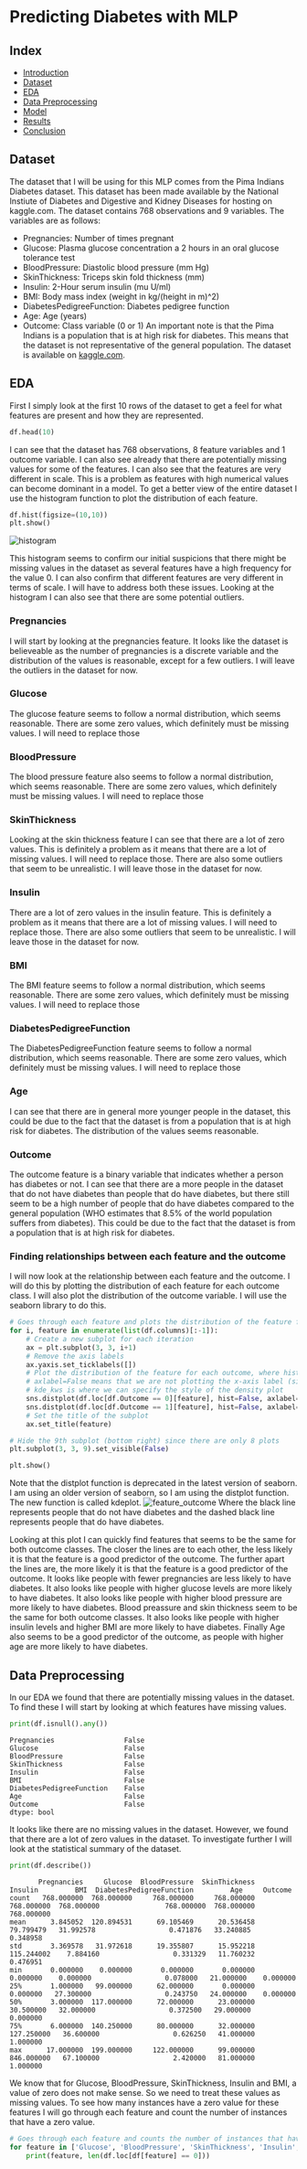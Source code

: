 # Predicting Diabetes with MLP

## Index
- [Introduction](#introduction)
- [Dataset](#dataset)
- [EDA](#eda)
- [Data Preprocessing](#data-preprocessing)
- [Model](#model)
- [Results](#results)
- [Conclusion](#conclusion)

## Dataset
The dataset that I will be using for this MLP comes from the Pima Indians Diabetes dataset. This dataset has been made available by the National Instiute of Diabetes and Digestive and Kidney Diseases for hosting on kaggle.com. The dataset contains 768 observations and 9 variables. The variables are as follows:
- Pregnancies: Number of times pregnant
- Glucose: Plasma glucose concentration a 2 hours in an oral glucose tolerance test
- BloodPressure: Diastolic blood pressure (mm Hg)
- SkinThickness: Triceps skin fold thickness (mm)
- Insulin: 2-Hour serum insulin (mu U/ml) 
- BMI: Body mass index (weight in kg/(height in m)^2)
- DiabetesPedigreeFunction: Diabetes pedigree function
- Age: Age (years)
- Outcome: Class variable (0 or 1)
An important note is that the Pima Indians is a population that is at high risk for diabetes. This means that the dataset is not representative of the general population. The dataset is available on [kaggle.com](https://www.kaggle.com/uciml/pima-indians-diabetes-database).

## EDA
First I simply look at the first 10 rows of the dataset to get a feel for what features are present and how they are represented.
```python
df.head(10)
```
I can see that the dataset has 768 observations, 8 feature variables and 1 outcome variable. I can also see already that there are potentially missing values for some of the features. I can also see that the features are very different in scale. This is a problem as features with high numerical values can become dominant in a model. To get a better view of the entire dataset I use the histogram function to plot the distribution of each feature.
```python
df.hist(figsize=(10,10))
plt.show()
```
![histogram](figures/histogram.png)

This histogram seems to confirm our initial suspicions that there might be missing values in the dataset as several features have a high frequency for the value 0. I can also confirm that different features are very different in terms of scale. I will have to address both these issues. Looking at the histogram I can also see that there are some potential outliers.
### Pregnancies
I will start by looking at the pregnancies feature. It looks like the dataset is believeable as the number of pregnancies is a discrete variable and the distribution of the values is reasonable, except for a few outliers. I will leave the outliers in the dataset for now.
### Glucose
The glucose feature seems to follow a normal distribution, which seems reasonable. There are some zero values, which definitely must be missing values. I will need to replace those
### BloodPressure
The blood pressure feature also seems to follow a normal distribution, which seems reasonable. There are some zero values, which definitely must be missing values. I will need to replace those
### SkinThickness
Looking at the skin thickness feature I can see that there are a lot of zero values. This is definitely a problem as it means that there are a lot of missing values. I will need to replace those. There are also some outliers that seem to be unrealistic. I will leave those in the dataset for now.
### Insulin
There are a lot of zero values in the insulin feature. This is definitely a problem as it means that there are a lot of missing values. I will need to replace those. There are also some outliers that seem to be unrealistic. I will leave those in the dataset for now.
### BMI
The BMI feature seems to follow a normal distribution, which seems reasonable. There are some zero values, which definitely must be missing values. I will need to replace those
### DiabetesPedigreeFunction
The DiabetesPedigreeFunction feature seems to follow a normal distribution, which seems reasonable. There are some zero values, which definitely must be missing values. I will need to replace those
### Age
I can see that there are in general more younger people in the dataset, this could be due to the fact that the dataset is from a population that is at high risk for diabetes. The distribution of the values seems reasonable.
### Outcome
The outcome feature is a binary variable that indicates whether a person has diabetes or not. I can see that there are a more people in the dataset that do not have diabetes than people that do have diabetes, but there still seem to be a high number of people that do have diabetes compared to the general population (WHO estimates that 8.5% of the world population suffers from diabetes). This could be due to the fact that the dataset is from a population that is at high risk for diabetes.

### Finding relationships between each feature and the outcome
I will now look at the relationship between each feature and the outcome. I will do this by plotting the distribution of each feature for each outcome class. I will also plot the distribution of the outcome variable. I will use the seaborn library to do this.
```python
# Goes through each feature and plots the distribution of the feature for each outcome
for i, feature in enumerate(list(df.columns)[:-1]):
    # Create a new subplot for each iteration
    ax = plt.subplot(3, 3, i+1)
    # Remove the axis labels
    ax.yaxis.set_ticklabels([])
    # Plot the distribution of the feature for each outcome, where hist=False means that we are not plotting a histogram, but a density plot
    # axlabel=False means that we are not plotting the x-axis label (since we are plotting multiple plots in the same subplot)
    # kde_kws is where we can specify the style of the density plot
    sns.distplot(df.loc[df.Outcome == 0][feature], hist=False, axlabel=False, kde_kws={'linestyle':'-', 'color':'black', 'label':'No Diabetes'})
    sns.distplot(df.loc[df.Outcome == 1][feature], hist=False, axlabel=False, kde_kws={'linestyle':'--', 'color':'black', 'label':'Diabetes'})
    # Set the title of the subplot
    ax.set_title(feature)

# Hide the 9th subplot (bottom right) since there are only 8 plots
plt.subplot(3, 3, 9).set_visible(False)

plt.show()
```
Note that the distplot function is deprecated in the latest version of seaborn. I am using an older version of seaborn, so I am using the distplot function. The new function is called kdeplot.
![feature_outcome](figures/sns_feature_outcome.png)
Where the black line represents people that do not have diabetes and the dashed black line represents people that do have diabetes.

Looking at this plot I can quickly find features that seems to be the same for both outcome classes. The closer the lines are to each other, the less likely it is that the feature is a good predictor of the outcome. The further apart the lines are, the more likely it is that the feature is a good predictor of the outcome. It looks like people with fewer pregnancies are less likely to have diabetes. It also looks like people with higher glucose levels are more likely to have diabetes. It also looks like people with higher blood pressure are more likely to have diabetes. Blood preassure and skin thickness seem to be the same for both outcome classes. It also looks like people with higher insulin levels and higher BMI are more likely to have diabetes. Finally Age also seems to be a good predictor of the outcome, as people with higher age are more likely to have diabetes.

## Data Preprocessing
In our EDA we found that there are potentially missing values in the dataset. To find these I will start by looking at which features have missing values.
```python
print(df.isnull().any())
```
```
Pregnancies                 False
Glucose                     False
BloodPressure               False
SkinThickness               False
Insulin                     False
BMI                         False
DiabetesPedigreeFunction    False
Age                         False
Outcome                     False
dtype: bool
```
It looks like there are no missing values in the dataset. However, we found that there are a lot of zero values in the dataset. To investigate further I will look at the statistical summary of the dataset.
```python
print(df.describe())
```
```
       Pregnancies     Glucose  BloodPressure  SkinThickness     Insulin         BMI  DiabetesPedigreeFunction         Age     Outcome
count   768.000000  768.000000     768.000000     768.000000  768.000000  768.000000                768.000000  768.000000  768.000000
mean      3.845052  120.894531      69.105469      20.536458   79.799479   31.992578                  0.471876   33.240885    0.348958
std       3.369578   31.972618      19.355807      15.952218  115.244002    7.884160                  0.331329   11.760232    0.476951
min       0.000000    0.000000       0.000000       0.000000    0.000000    0.000000                  0.078000   21.000000    0.000000
25%       1.000000   99.000000      62.000000       0.000000    0.000000   27.300000                  0.243750   24.000000    0.000000
50%       3.000000  117.000000      72.000000      23.000000   30.500000   32.000000                  0.372500   29.000000    0.000000
75%       6.000000  140.250000      80.000000      32.000000  127.250000   36.600000                  0.626250   41.000000    1.000000
max      17.000000  199.000000     122.000000      99.000000  846.000000   67.100000                  2.420000   81.000000    1.000000
```
We know that for Glucose, BloodPressure, SkinThickness, Insulin and BMI, a value of zero does not make sense. So we need to treat these values as missing values. To see how many instances have a zero value for these features I will go through each feature and count the number of instances that have a zero value.
```python
# Goes through each feature and counts the number of instances that have a zero value
for feature in ['Glucose', 'BloodPressure', 'SkinThickness', 'Insulin', 'BMI']:
    print(feature, len(df.loc[df[feature] == 0]))
```

